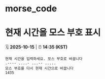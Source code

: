 # morse_code
# 현재 시간을 모스 부호 표시
<!-- MORSE_TIME_START -->
🗓️ **2025-10-15** | ⏰ **14:35 (KST)**

```
현재 시간을 입력하세요. 모스 부호로 바꿉니다
.---- ....- ...-- .....
모스 부호를 다시 현재 시간으로 바꿉니다
1435
```
<!-- MORSE_TIME_END -->
